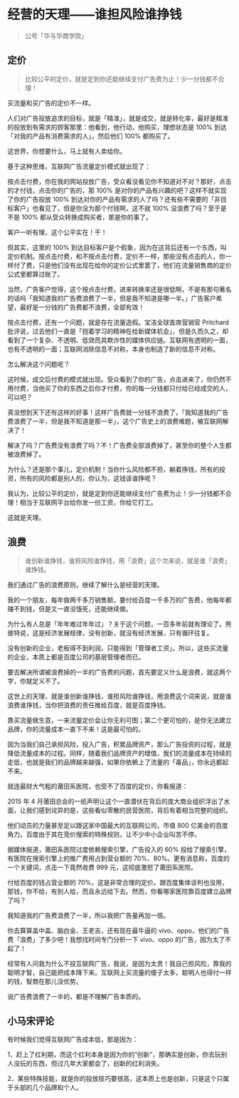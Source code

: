 # 经营的天理——谁担风险谁挣钱
> 公号「华与华商学院」

## 定价

> 比较公平的定价，就是定到你还能继续支付广告费为止！少一分钱都不合理！

买流量和买广告的定价不一样。

人们对广告投放追求的目标，就是「精准」，就是成交，就是转化率，最好是精准的投放到有需求的顾客那里：他看到，他行动，他购买，理想状态是 100% 到达「对我的产品有消费需求的人」，然后他们 100% 都购买了。

这世界，你想要什么，马上就有人卖给你。

基于这种思维，互联网广告流量定价模式就出现了：

按点击付费，你在我的网站投放广告，受众看没看见你不知道对不对？那好，点击的才付钱，点击你的广告的，那 100% 是对你的产品有兴趣的吧？这样不就实现了你的广告投放 100% 到达对你的产品有需求的人了吗？还有些不需要的「非目标客户」也看见了，但是你没为那个付钱啊，这不就 100% 没浪费了吗？至于是不是 100% 都从受众转换成购买者，那是你的事了。

客户一听有理，这个公平实在！干！

但其实，这里的 100% 到达目标客户是个假象，因为在这背后还有一个东西，叫定价机制。按点击付费，和不按点击付费，定价不一样，那些没有点击的人，你一样付了费，只是他们没有出现在给你的定价公式里罢了，他们在流量销售商的定价公式里都算过账了。

当然，广告客户觉得，这个按点击付费，进来转换率还是很低啊，不是有那句著名的话吗「我知道我的广告费浪费了一半，但是我不知道是哪一半。」广告客户希望，最好是一分钱的广告费都不浪费，全部有效！

按点击付费，还有一个问题，就是存在流量造假。宝洁全球首席营销官 Pritchard 批评说，过去他们一直是「抱着学习的精神在给新媒体机会」，但是久而久之，却看到了一个复杂、不透明、低效而具欺诈性的媒体供应链。互联网有透明的一面，也有不透明的一面；互联网消除信息不对称，本身也制造了新的信息不对称。

怎么解决这个问题呢？

这时候，成交后付费的模式就出现。受众看到了你的广告，点击进来了，你仍然不用付费，当他买了你的东西之后你才付费，你的每一分钱都只付给已经成交的人，可以吧？

真没想到天下还有这样的好事！这样广告费就一分钱不浪费了，「我知道我的广告费浪费了一半，但是我不知道是那一半」，这个广告史上的浪费难题，被互联网解决了！

解决了吗？广告费没有浪费了吗？不！广告费全部浪费掉了，甚至你的整个人生都被浪费掉了。

为什么？还是那个事儿，定价机制！当你什么风险都不担，躺着挣钱，所有的投资，所有的风险都是别人的，你认为，这钱该谁挣呢？ 

我认为，比较公平的定价，就是定到你还能继续支付广告费为止！少一分钱都不合理！相当于互联网平台给你发一份工资，你给它打工。

这就是天理。

## 浪费

> 谁创新谁挣钱，谁担风险谁挣钱，用「浪费」这个次来说，就是谁「浪费」谁挣钱。

我们通过广告的浪费原则，继续了解什么是经营的天理。

我的一个朋友，每年做两千多万销售额，要付给百度一千多万的广告费，他每年都赚不到钱，但是又一直没饿死，还能继续做。

为什么有人总是「年年难过年年过」？关于这个问题，一百多年前就有理论了。熊彼特说，这是经济发展规律，没有创新，就没有经济发展，只有循环往复。

没有创新的企业，老板得不到利润，只能得到「管理者工资」。所以，这些买流量的企业，本质上都是百度公司的基层管理者而已。

要去解决所谓被浪费掉的一半的广告费的问题，首先要定义什么是浪费，就这两个字，你就定义不了。

这世上的天理，就是谁创新谁挣钱，谁担风险谁挣钱，用浪费这个词来说，就是谁浪费谁挣钱，当你把浪费的责任推给百度，就是百度挣钱。

靠买流量做生意，一来流量定价会让你无利可图；第二个更可怕的，是你无法建立品牌，你的流量成本一直下不来！这是最可怕的。

因为当我们自己承担风险，投入广告，积累品牌资产，那么广告投资的过程，就是降低流量成本的过程。同样，随着我们品牌资产的增值，我们的流量成本在持续的走低，也就是我们的品牌越来越强，如果你依赖上了流量的「毒品」，你永远都起不来。

 就连最财大气粗的莆田系医院，也受不了百度的定价，你看报道：

2015 年 4 月莆田总会的一纸声明让这个一直潜伏在背后的庞大商业组织浮出了水面，让我们感到诧异的是，这些看似零散的民营医院，背后有着相当完整的组织。

他们动员的力量甚至足以跟这家中国最大的互联网公司，市值 800 亿美金的百度角力。百度由于其在竞价搜索的特殊规则，让不少中小企业叫苦不停。

据媒体报道，莆田系医院过度依赖搜索引擎，广告投入的 60% 投给了搜索引擎，有医院在搜索引擎上的推广费用占到营业额的 70%、80%。更有消息称，百度的一个关键词，点击一下竟然收费 999 元，这彻底激怒了莆田系医院。

付给百度的钱占营业额的 70%，这是非常合理的定价。跟百度集体谈判也没用，那钱，你不给，有别人给，而且永远给下去。然而，你看哪家医院靠百度建立品牌了吗？

我知道我的广告费浪费了一半，所以我把广告量再加一倍。

你去算算盖中盖、脑白金、王老吉，还有现在最牛逼的 vivo、oppo，他们的广告费「浪费」了多少吧！我想找时间专门分析一下 vivo、oppo 的广告，因为太了不起了！

经常有人问我为什么不投互联网广告，我说，是因为太贵！我自己担风险，靠我的聪明才智，自己能把成本降下来。互联网上买流量的傻子太多，聪明人也得付一样的钱，智商在那儿没优势。

说广告费浪费了一半的，都是不理解广告本质的。

## 小马宋评论
有时候我们觉得互联网广告成本低，那是因为：

1、赶上了红利期，而这个红利本身是因为你的“创新”，那确实是创新，你去玩别人没玩的东西，但过几年大家都会了，创新的红利消失。

2、某些特殊技能，就是你的投放技巧要很高，这本质上也是创新，只是这个只属于头部的几个品牌和个人。

